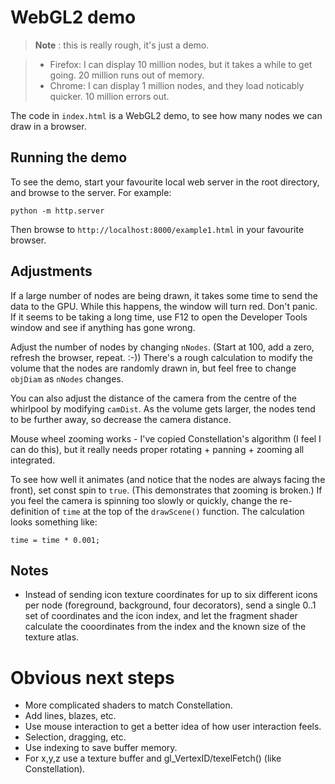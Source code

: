 # WebGL2 demo

> **Note** : this is really rough, it's just a demo.

> - Firefox: I can display 10 million nodes, but it takes a while to get going. 20 million runs out of memory.
> - Chrome: I can display 1 million nodes, and they load noticably quicker. 10 million errors out.

The code in `index.html` is a WebGL2 demo, to see how many nodes we can draw in a browser.

## Running the demo

To see the demo, start your favourite local web server in the root directory, and browse to the server. For example:

```
python -m http.server
```

Then browse to `http://localhost:8000/example1.html` in your favourite browser.

## Adjustments

If a large number of nodes are being drawn, it takes some time to send the data to the GPU. While this happens, the window will turn red. Don't panic. If it seems to be taking a long time, use F12 to open the Developer Tools window and see if anything has gone wrong.

Adjust the number of nodes by changing `nNodes`. (Start at 100, add a zero, refresh the browser, repeat. :-)) There's a rough calculation to modify the volume that the nodes are randomly drawn in, but feel free to change `objDiam` as `nNodes` changes.

You can also adjust the distance of the camera from the centre of the whirlpool by modifying `camDist`. As the volume gets larger, the nodes tend to be further away, so decrease the camera distance.

Mouse wheel zooming works - I've copied Constellation's algorithm (I feel I can do this), but it really needs proper rotating + panning + zooming all integrated.

To see how well it animates (and notice that the nodes are always facing the front), set const spin to `true`. (This demonstrates that zooming is broken.)
If you feel the camera is spinning too slowly or quickly, change the re-definition of `time` at the top of the `drawScene()` function. The calculation looks something like:
```
time = time * 0.001;
```

## Notes

- Instead of sending icon texture coordinates for up to six different icons per node (foreground, background, four decorators), send a single 0..1 set of coordinates and the icon index, and let the fragment shader calculate the cooordinates from the index and the known size of the texture atlas.

# Obvious next steps

- More complicated shaders to match Constellation.
- Add lines, blazes, etc.
- Use mouse interaction to get a better idea of how user interaction feels.
- Selection, dragging, etc.
- Use indexing to save buffer memory.
- For x,y,z use a texture buffer and gl_VertexID/texelFetch() (like Constellation).
